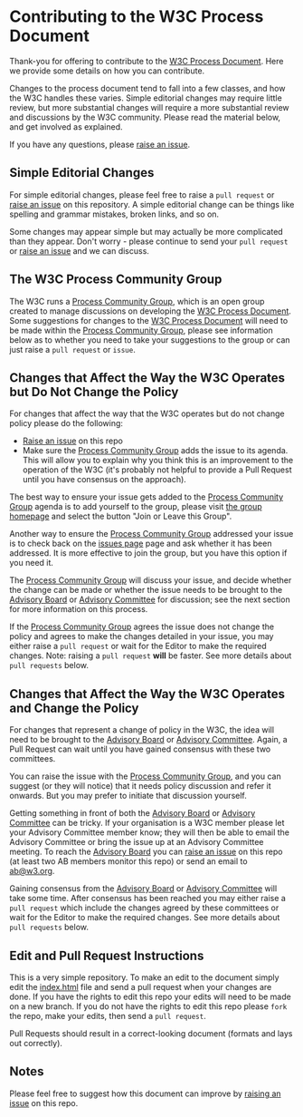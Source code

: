 # Contributing to the W3C Process Document
Thank-you for offering to contribute to the [W3C Process Document](https://www.w3.org/Consortium/Process/). Here we provide some details on how you can contribute. 

Changes to the process document tend to fall into a few classes, and how the W3C handles these varies. Simple editorial changes may require little review, but more substantial changes will require a more substantial review and discussions by the W3C community. Please read the material below, and get involved as explained. 

If you have any questions, please [raise an issue](/../../issues).

## Simple Editorial Changes
For simple editorial changes, please feel free to raise a `pull request` or [raise an issue](/../../issues) on this repository. A simple editorial change can be things like spelling and grammar mistakes, broken links, and so on.

Some changes may appear simple but may actually be more complicated than they appear. Don't worry - please continue to send your `pull request` or [raise an issue](/../../issues) and we can discuss. 

## The W3C Process Community Group
The W3C runs a [Process Community Group](https://www.w3.org/community/w3process/), which is an open group created to manage discussions on developing the [W3C Process Document](https://www.w3.org/Consortium/Process/). Some suggestions for changes to the [W3C Process Document](https://www.w3.org/Consortium/Process/) will need to be made within the [Process Community Group](https://www.w3.org/community/w3process/), please see information below as to whether you need to take your suggestions to the group or can just raise a `pull request` or `issue`.

## Changes that Affect the Way the W3C Operates but Do Not Change the Policy
For changes that affect the way that the W3C operates but do not change policy please do the following:

* [Raise an issue](/../../issues) on this repo
* Make sure the [Process Community Group](https://www.w3.org/community/w3process/) adds the issue to its agenda. This will allow you to explain why you think this is an improvement to the operation of the W3C (it's probably not helpful to provide a Pull Request until you have consensus on the approach).

The best way to ensure your issue gets added to the [Process Community Group](https://www.w3.org/community/w3process/) agenda is to add yourself to the group, please visit [the group homepage](https://www.w3.org/community/w3process/) and select the button "Join or Leave this Group".

Another way to ensure the [Process Community Group](https://www.w3.org/community/w3process/) addressed your issue is to check back on the [issues page](/../../issues) page and ask whether it has been addressed. It is more effective to join the group, but you have this option if you need it. 

The [Process Community Group](https://www.w3.org/community/w3process/) will discuss your issue, and decide whether the change can be made or whether the issue needs to be brought to the [Advisory Board](https://www.w3.org/Consortium/Process/#AB) or [Advisory Committee](https://www.w3.org/Consortium/Process/#AC) for discussion; see the next section for more information on this process.

If the [Process Community Group](https://www.w3.org/community/w3process/) agrees the issue does not change the policy and agrees to make the changes detailed in your issue, you may either raise a `pull request` or wait for the Editor to make the required changes. Note: raising a `pull request` **will** be faster. See more details about `pull requests` below.

## Changes that Affect the Way the W3C Operates and Change the Policy
For changes that represent a change of policy in the W3C, the idea will need to be brought to the [Advisory Board](https://www.w3.org/2002/ab/) or [Advisory Committee](https://www.w3.org/participate/meetings). Again, a Pull Request can wait until you have gained consensus with these two committees.

You can raise the issue with the [Process Community Group](https://www.w3.org/community/w3process/), and you can suggest (or they will notice) that it needs policy discussion and refer it onwards. But you may prefer to initiate that discussion yourself.

Getting something in front of both the [Advisory Board](https://www.w3.org/Consortium/Process/#AB) or [Advisory Committee](https://www.w3.org/Consortium/Process/#AC) can be tricky. If your organisation is a W3C member please let your Advisory Committee member know; they will then be able to email the Advisory Committee or bring the issue up at an Advisory Committee meeting. To reach the [Advisory Board](https://www.w3.org/2002/ab/) you can [raise an issue](/../../issues) on this repo (at least two AB members monitor this repo) or send an email to ab@w3.org.

Gaining consensus from the [Advisory Board](https://www.w3.org/2002/ab/) or [Advisory Committee](https://www.w3.org/participate/meetings) will take some time. After consensus has been reached you may either raise a `pull request` which include the changes agreed by these committees or wait for the Editor to make the required changes. See more details about `pull requests` below.

## Edit and Pull Request Instructions
This is a very simple repository. To make an edit to the document simply edit the [index.html](index.html) file and send a pull request when your changes are done. If you have the rights to edit this repo your edits will need to be made on a new branch. If you do not have the rights to edit this repo please `fork` the repo, make your edits, then send a `pull request`.

Pull Requests should result in a correct-looking document (formats and lays out correctly).

## Notes
Please feel free to suggest how this document can improve by [raising an issue](/../../issues) on this repo.

